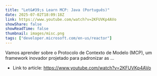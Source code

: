 ```yaml
---
title: "Let&#39;s Learn MCP: Java (Português)"
date: 2025-07-02T18:09:18Z
link: https://www.youtube.com/watch?v=2KFUVKp4AVo
showShare: false
showReadTime: false
thumbnail: images/misc.png
tags: ["developer.microsoft.com/en-us/reactor"]
---
```

Vamos aprender sobre o Protocolo de Contexto de Modelo (MCP), um framework inovador projetado para padronizar as ...

- Link to article: https://www.youtube.com/watch?v=2KFUVKp4AVo